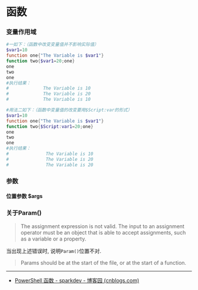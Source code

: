 
# 函数

### 变量作用域

```powershell
#一如下：（函数中改变变量值并不影响实际值）
$var1=10
function one{"The Variable is $var1"}
function two{$var1=20;one}
one
two
one
#执行结果：
#             The Variable is 10
#             The Variable is 20
#             The Variable is 10

#用法二如下：（函数中变量值的改变要用$Script:var的形式）
$var1=10
function one{"The Variable is $var1"}
function two{$Script:var1=20;one}
one
two
one
#执行结果：
#              The Variable is 10
#              The Variable is 20
#              The Variable is 20
```

### 参数

#### 位置参数 $args



### 关于Param()

> The assignment expression is not valid. The input to an assignment operator must be an object that is able to accept assignments, such as a variable or a property.

当出现上述错误时, 说明`Param()`位置不对. 

> Params should be at the start of the file, or at the start of a function.


-------

* [PowerShell 函数 - sparkdev - 博客园 (cnblogs.com)](https://www.cnblogs.com/sparkdev/p/8242167.html)
